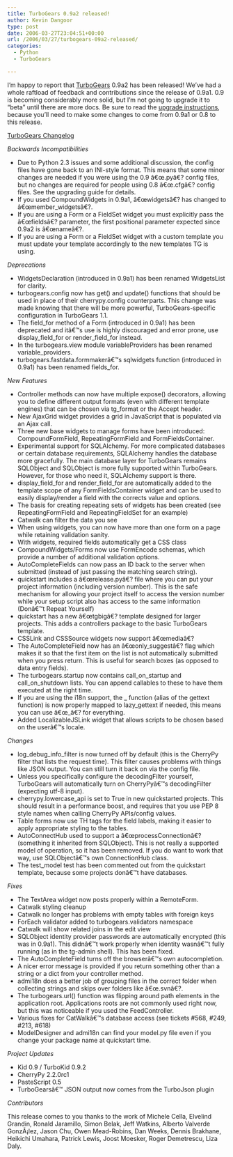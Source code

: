 ```yaml
---
title: TurboGears 0.9a2 released!
author: Kevin Dangoor
type: post
date: 2006-03-27T23:04:51+00:00
url: /2006/03/27/turbogears-09a2-released/
categories:
  - Python
  - TurboGears

---
```

I&#8217;m happy to report that [TurboGears][1] 0.9a2 has been released! We&#8217;ve had a whole raftload of feedback and contributions since the release of 0.9a1. 0.9 is becoming considerably more solid, but I&#8217;m not going to upgrade it to &#8220;beta&#8221; until there are more docs. Be sure to read the [upgrade instructions][2], because you&#8217;ll need to make some changes to come from 0.9a1 or 0.8 to this release.
  
[TurboGears Changelog][3]

_Backwards Incompatibilities_

  * Due to Python 2.3 issues and some additional discussion, the config files have gone back to an INI-style format. This means that some minor changes are needed if you were using the 0.9 â€œ.pyâ€? config files, but no changes are required for people using 0.8 â€œ.cfgâ€? config files. See the upgrading guide for details.
  * If you used CompoundWidgets in 0.9a1, â€œwidgetsâ€? has changed to â€œmember_widgetsâ€?.
  * If you are using a Form or a FieldSet widget you must explicitly pass the â€œfieldsâ€? parameter, the first positional parameter expected since 0.9a2 is â€œnameâ€?.
  * If you are using a Form or a FieldSet widget with a custom template you must update your template accordingly to the new templates TG is using.

_Deprecations_

  * WidgetsDeclaration (introduced in 0.9a1) has been renamed WidgetsList for clarity.
  * turbogears.config now has get() and update() functions that should be used in place of their cherrypy.config counterparts. This change was made knowing that there will be more powerful, TurboGears-specific configuration in TurboGears 1.1.
  * The field\_for method of a Form (introduced in 0.9a1) has been deprecated and itâ€™s use is highly discouraged and error prone, use display\_field\_for or render\_field_for instead.
  * In the turbogears.view module variableProviders has been renamed variable_providers.
  * turbogears.fastdata.formmakerâ€™s sqlwidgets function (introduced in 0.9a1) has been renamed fields_for.

_New Features_

  * Controller methods can now have multiple expose() decorators, allowing you to define different output formats (even with different template engines) that can be chosen via tg_format or the Accept header.
  * New AjaxGrid widget provides a grid in JavaScript that is populated via an Ajax call.
  * Three new base widgets to manage forms have been introduced: CompoundFormField, RepeatingFormField and FormFieldsContainer.
  * Experimental support for SQLAlchemy. For more complicated databases or certain database requirements, SQLAlchemy handles the database more gracefully. The main database layer for TurboGears remains SQLObject and SQLObject is more fully supported within TurboGears. However, for those who need it, SQLAlchemy support is there.
  * display\_field\_for and render\_field\_for are automatically added to the template scope of any FormFieldsContainer widget and can be used to easily display/render a field with the corrects value and options.
  * The basis for creating repeating sets of widgets has been created (see RepeatingFormField and RepeatingFieldSet for an example)
  * Catwalk can filter the data you see
  * When using widgets, you can now have more than one form on a page while retaining validation sanity.
  * With widgets, required fields automatically get a CSS class
  * CompoundWidgets/Forms now use FormEncode schemas, which provide a number of additional validation options.
  * AutoCompleteFields can now pass an ID back to the server when submitted (instead of just passing the matching search string).
  * quickstart includes a â€œrelease.pyâ€? file where you can put your project information (including version number). This is the safe mechanism for allowing your project itself to access the version number while your setup script also has access to the same information (Donâ€™t Repeat Yourself)
  * quickstart has a new â€œtgbigâ€? template designed for larger projects. This adds a controllers package to the basic TurboGears template.
  * CSSLink and CSSSource widgets now support â€œmediaâ€?
  * The AutoCompleteField now has an â€œonly_suggestâ€? flag which makes it so that the first item on the list is not automatically submitted when you press return. This is useful for search boxes (as opposed to data entry fields).
  * The turbogears.startup now contains call_on_startup and call_on_shutdown lists. You can append callables to these to have them executed at the right time.
  * If you are using the i18n support, the _ function (alias of the gettext function) is now properly mapped to lazy_gettext if needed, this means you can use â€œ_â€? for everything.
  * Added LocalizableJSLink widget that allows scripts to be chosen based on the userâ€™s locale.

_Changes_

  * log\_debug\_info_filter is now turned off by default (this is the CherryPy filter that lists the request time). This filter causes problems with things like JSON output. You can still turn it back on via the config file.
  * Unless you specifically configure the decodingFilter yourself, TurboGears will automatically turn on CherryPyâ€™s decodingFilter (expecting utf-8 input).
  * cherrypy.lowercase_api is set to True in new quickstarted projects. This should result in a performance boost, and requires that you use PEP 8 style names when calling CherryPy APIs/config values.
  * Table forms now use TH tags for the field labels, making it easier to apply appropriate styling to the tables.
  * AutoConnectHub used to support a â€œprocessConnectionâ€? (something it inherited from SQLObject). This is not really a supported model of operation, so it has been removed. If you do want to work that way, use SQLObjectâ€™s own ConnectionHub class.
  * The test_model test has been commented out from the quickstart template, because some projects donâ€™t have databases.

_Fixes_

  * The TextArea widget now posts properly within a RemoteForm.
  * Catwalk styling cleanup
  * Catwalk no longer has problems with empty tables with foreign keys
  * ForEach validator added to turbogears.validators namespace
  * Catwalk will show related joins in the edit view
  * SQLObject identity provider passwords are automatically encrypted (this was in 0.9a1). This didnâ€™t work properly when identity wasnâ€™t fully running (as in the tg-admin shell). This has been fixed.
  * The AutoCompleteField turns off the browserâ€™s own autocompletion.
  * A nicer error message is provided if you return something other than a string or a dict from your controller method.
  * admi18n does a better job of grouping files in the correct folder when collecting strings and skips over folders like â€œ.svnâ€?.
  * The turbogears.url() function was flipping around path elements in the application root. Applications roots are not commonly used right now, but this was noticeable if you used the FeedController.
  * Various fixes for CatWalkâ€™s database access (see tickets #568, #249, #213, #618)
  * ModelDesigner and admi18n can find your model.py file even if you change your package name at quickstart time.

_Project Updates_

  * Kid 0.9 / TurboKid 0.9.2
  * CherryPy 2.2.0rc1
  * PasteScript 0.5
  * TurboGearsâ€™ JSON output now comes from the TurboJson plugin

_Contributors_

This release comes to you thanks to the work of Michele Cella, Elvelind Grandin, Ronald Jaramillo, Simon Belak, Jeff Watkins, Alberto Valverde GonzÃ¡lez, Jason Chu, Owen Mead-Robins, Dan Weeks, Dennis Brakhane, Heikichi Umahara, Patrick Lewis, Joost Moesker, Roger Demetrescu, Liza Daly.

 [1]: http://www.turbogears.org/preview/
 [2]: http://www.turbogears.org/preview/download/upgrade.html
 [3]: http://www.turbogears.org/preview/about/changelog.html